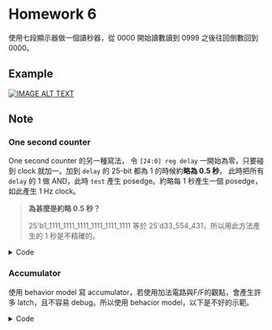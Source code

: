 # Homework 6

使用七段顯示器做一個讀秒器，從 0000 開始讀數讀到 0999 之後往回倒數回到 0000。

## Example

[![IMAGE ALT TEXT](https://img.youtube.com/vi/B_E9Y4HUxIg/hqdefault.jpg)](https://youtu.be/B_E9Y4HUxIg)



## Note

### One second counter 
One second counter 的另一種寫法， 令 `[24:0] reg delay` 一開始為零，只要碰到 clock 就加一。加到 `delay` 的 25-bit 都為 1 的時候約**略為 0.5 秒**，
此時把所有 `delay` 的 1 做 AND，此時 `test` 產生 posedge。約略每 1 秒產生一個 posedge，如此產生 1 Hz clock。

> **為甚麼是約略 0.5 秒？**
> 
> 25'b1_1111_1111_1111_1111_1111_1111 等於 25'd33_554_431，所以用此方法產生的 1 秒是不精確的。

<details>
<summary>Code</summary>

```verilog
always @ (posedge clock or posedge reset) begin
		if (reset)
			delay <= 0;
		else
			delay <= delay + 1; 
end
 
assign test = &delay; // bitwise AND
```
</details>

### Accumulator 
使用 behavior model 寫 accumulator，若使用加法電路與F/F的觀點，會產生許多 latch，且不容易 debug。所以使用 behacior model，以下是不好的示範。

<details>
<summary>Code</summary>

```verilog
...
    always @(posedge clk or negedge rstn) begin
        if (!rstn)
            acc1 <= 0;
        else 
            acc1 <= acc1_n;
    end

    always @(posedge clk or negedge rstn) begin
        if (!rstn)
            acc3 <= 0;
        else 
            acc3 <= acc3_n;
    end

    always @(posedge clk or negedge rstn) begin
        if (!rstn)
            acc2 <= 0;
        else 
            acc2 <= acc2_n;
    end

    always @( *) begin
        case (mode)
            1'b0: 
                if (time_cnt == TIME_ONESEC) begin
                    if (acc1 == 9) begin
                        acc1_n = 0;
                        if (acc2 == 9) begin
                            acc2_n = 0;
                            if (acc3 == 9) 
                                acc3_n = 0;
                            else
                                acc3_n = acc3 + 1;
                                acc2_n = acc2;
                        end
                        else 
                            acc2_n = acc2 + 1;
                            acc3_n = acc3;
                    end
                    else 
                        acc1_n = acc1 + 1;
                        acc2_n = acc2;
                        acc3_n = acc3;
                end
                else begin                    
                    acc1_n = acc1;
                    acc2_n = acc2;
                    acc3_n = acc3;
                end
            1'b1: 
                if (time_cnt == TIME_ONESEC) begin
                    if (acc1 == 0) begin
                        acc1_n = 9;
                        if (acc2 == 0)
                            acc3_n = acc3 - 1;
                        else 
                            acc2_n = acc2 - 1;
                    end
                    else 
                        acc1_n = acc1 - 1;
                end
                else begin                    
                    acc1_n = acc1;
                    acc2_n = acc2;
                    acc3_n = acc3;
                end
        endcase
    end
...
```
</details>
